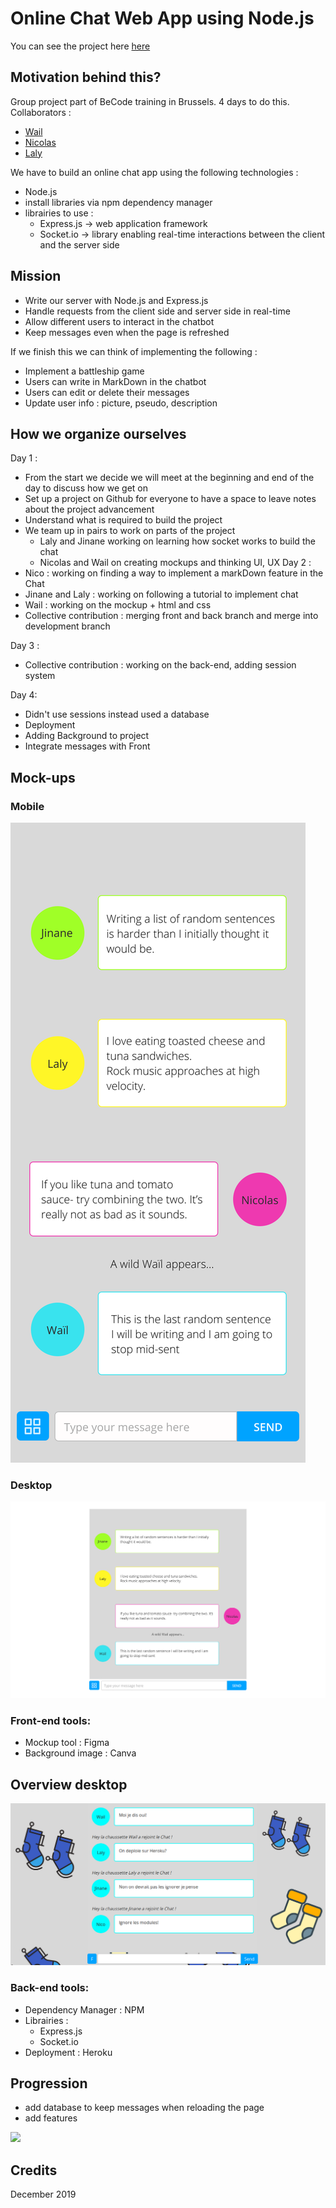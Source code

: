 # Online Chat Web App using Node.js
You can see the project here [here](https://chatwalaniji.herokuapp.com/)

## Motivation behind this?
Group project part of BeCode training in Brussels. 4 days to do this. <br/>
Collaborators :
- [Wail](https://github.com/wailmadrane)
- [Nicolas](https://github.com/Nico-becode)
- [Laly](https://github.com/lalsdev)

We have to build an online chat app using the following technologies : 
- Node.js
- install libraries via npm dependency manager
- librairies to use : 
	- Express.js -> web application framework
	- Socket.io -> library enabling real-time interactions between the client and the server side

## Mission
- Write our server with Node.js and Express.js
- Handle requests from the client side and server side in real-time 
- Allow different users to interact in the chatbot
- Keep messages even when the page is refreshed

If we finish this we can think of implementing the following :
 - Implement a battleship game
 - Users can write in MarkDown in the chatbot
 - Users can edit or delete their messages
 - Update user info : picture, pseudo, description

## How we organize ourselves
Day 1 :
- From the start we decide we will meet at the beginning and end of the day to discuss how we get on
- Set up a project on Github for everyone to have a space to leave notes about the project advancement
- Understand what is required to build the project
- We team up in pairs to work on parts of the project
	- Laly and Jinane working on learning how socket works to build the chat
	- Nicolas and Wail on creating mockups and thinking UI, UX
Day 2 :
- Nico : working on finding a way to implement a markDown feature in the Chat
- Jinane and Laly : working on following a tutorial to implement chat
- Wail : working on the mockup + html and css
- Collective contribution : merging front and back branch and merge into development branch

Day 3 :
- Collective contribution :  working on the back-end, adding session system

Day 4:
- Didn't use sessions instead used a database
- Deployment
- Adding Background to project
- Integrate messages with Front

## Mock-ups
### Mobile
![Mobile](client/img/mobile.svg)
### Desktop
![Desktop](client/img/desktop.svg)


### Front-end tools:
- Mockup tool : Figma
- Background image : Canva

## Overview desktop 
![Larger](client/img/overview.png)

### Back-end tools:
- Dependency Manager : NPM
- Librairies :
	- Express.js
	- Socket.io
- Deployment : Heroku

## Progression
- add database to keep messages when reloading the page
- add features

![](https://media.giphy.com/media/13wSCgdJ354G3e/giphy.gif)

## Credits
December 2019 <br>

